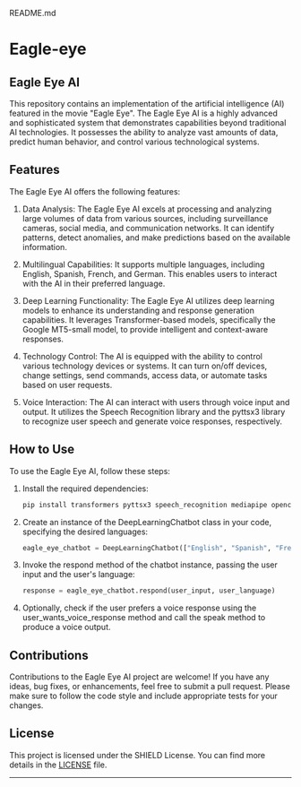 README.md

# Eagle-eye
## Eagle Eye AI

This repository contains an implementation of the artificial intelligence (AI) featured in the movie "Eagle Eye". The Eagle Eye AI is a highly advanced and sophisticated system that demonstrates capabilities beyond traditional AI technologies. It possesses the ability to analyze vast amounts of data, predict human behavior, and control various technological systems.

## Features

The Eagle Eye AI offers the following features:

1. Data Analysis: The Eagle Eye AI excels at processing and analyzing large volumes of data from various sources, including surveillance cameras, social media, and communication networks. It can identify patterns, detect anomalies, and make predictions based on the available information.

2. Multilingual Capabilities: It supports multiple languages, including English, Spanish, French, and German. This enables users to interact with the AI in their preferred language.

3. Deep Learning Functionality: The Eagle Eye AI utilizes deep learning models to enhance its understanding and response generation capabilities. It leverages Transformer-based models, specifically the Google MT5-small model, to provide intelligent and context-aware responses.

4. Technology Control: The AI is equipped with the ability to control various technology devices or systems. It can turn on/off devices, change settings, send commands, access data, or automate tasks based on user requests.

5. Voice Interaction: The AI can interact with users through voice input and output. It utilizes the Speech Recognition library and the pyttsx3 library to recognize user speech and generate voice responses, respectively.

## How to Use

To use the Eagle Eye AI, follow these steps:

1. Install the required dependencies:
   ```bash
   pip install transformers pyttsx3 speech_recognition mediapipe opencv-python numpy
   ```

2. Create an instance of the DeepLearningChatbot class in your code, specifying the desired languages:
   ```python
   eagle_eye_chatbot = DeepLearningChatbot(["English", "Spanish", "French", "German"])
   ```

3. Invoke the respond method of the chatbot instance, passing the user input and the user's language:
   ```python
   response = eagle_eye_chatbot.respond(user_input, user_language)
   ```

4. Optionally, check if the user prefers a voice response using the user_wants_voice_response method and call the speak method to produce a voice output.

## Contributions

Contributions to the Eagle Eye AI project are welcome! If you have any ideas, bug fixes, or enhancements, feel free to submit a pull request. Please make sure to follow the code style and include appropriate tests for your changes.

## License

This project is licensed under the SHIELD License. You can find more details in the [LICENSE](LICENSE) file.

---
